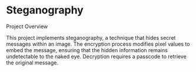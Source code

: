 # Steganography

Project Overview

This project implements steganography, a technique that hides secret messages within an image. The encryption process modifies pixel values to embed the message, ensuring that the hidden information remains undetectable to the naked eye. Decryption requires a passcode to retrieve the original message.
